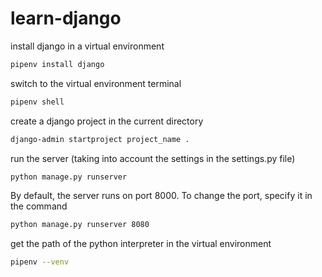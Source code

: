 # learn-django
install django in a virtual environment
```bash
pipenv install django
```
switch to the virtual environment terminal
```bash
pipenv shell
```
create a django project in the current directory
```bash
django-admin startproject project_name .
```
run the server (taking into account the settings in the settings.py file)
```bash
python manage.py runserver
```
By default, the server runs on port 8000. To change the port, specify it in the command
```bash
python manage.py runserver 8080
```
get the path of the python interpreter in the virtual environment
```bash
pipenv --venv
```
